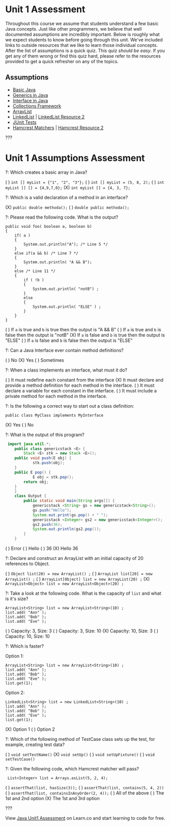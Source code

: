 # Unit 1 Assessment

Throughout this course we assume that students understand a few basic Java concepts. Just like other programmers, we believe that well documented assumptions are incredibly important. Below is roughly what we expect students to know before going through this unit. We've included links to outside resources that we like to learn those individual concepts. After the list of assumptions is a quick quiz. This quiz *should be easy*. If you get any of them wrong or find this quiz hard, please refer to the resources provided to get a quick refresher on any of the topics.

## Assumptions

  * [Basic Java](http://www.amazon.com/Head-First-Java-2nd-Edition/dp/0596009208)
  * [Generics in Java](http://howtodoinjava.com/core-java/generics/complete-java-generics-tutorial/)
  * [Interface in Java](http://www.tutorialspoint.com/java/java_interfaces.htm)
  * [Collections Framework](http://www.wideskills.com/java-tutorial/java-collections-framework)
  * [ArrayList](http://www.wideskills.com/java-tutorial/java-collections-framework)
  * [LinkedList](https://www.cs.cmu.edu/~adamchik/15-121/lectures/Linked%20Lists/linked%20lists.html) | [LinkedList Resource 2](http://beginnersbook.com/2013/12/difference-between-arraylist-and-linkedlist-in-java/)
  * [JUnit Tests](http://www.vogella.com/tutorials/JUnit/article.html)
  * [Hamcrest Matchers](http://edgibbs.com/junit-4-with-hamcrest/) | [Hamcrest Resource 2](https://springframework.guru/unit-testing-junit-part-3-hamcrest-matchers/)


???

# Unit 1 Assumptions Assessment

?: Which creates a basic array in Java?

( ) `int [] myList = {"1", "2", "3"};`
( ) `int [] myList = (5, 8, 2);`
( ) `int myList [] [] = {4,9,7,0};`
(X) `int myList [] = {4, 3, 7};`

?: Which is a valid declaration of a method in an interface?

(X) `public double methoda();`
( ) `double public methoda();`

?: Please read the following code. What is the output?

```
public void foo( boolean a, boolean b)
{
    if( a )
    {
        System.out.println("A"); /* Line 5 */
    }
    else if(a && b) /* Line 7 */
    {
        System.out.println( "A && B");
    }
    else /* Line 11 */
    {
        if ( !b )
        {
            System.out.println( "notB") ;
        }
        else
        {
            System.out.println( "ELSE" ) ;
        }
    }
}
```

( ) If `a` is true and `b` is true then the output is "A && B"
( ) If `a` is true and `b` is false then the output is "notB"
(X) If `a` is false and `b` is true then the output is "ELSE"
( ) If `a` is false and `b` is false then the output is "ELSE"

?: Can a Java Interface ever contain method definitions?

( ) No
(X) Yes
( ) Sometimes

?: When a class implements an interface, what must it do?

( ) It must redefine each constant from the interface
(X) It must declare and provide a method definition for each method in the interface.
( ) It must declare a variable for each constant in the interface.
( ) It must include a private method for each method in the interface.

?: Is the following a correct way to start out a class definition:

```
public class MyClass implements MyInterface
```

(X) Yes
( ) No

?: What is the output of this program?

```java
 import java.util.*;
    public class genericstack <E> {
        Stack <E> stk = new Stack <E>();
	public void push(E obj) {
            stk.push(obj);
	}
	public E pop() {
            E obj = stk.pop();
	    return obj;
	}
    }
    class Output {
        public static void main(String args[]) {
            genericstack <String> gs = new genericstack<String>();
            gs.push("Hello");
            System.out.print(gs.pop() + " ");
            genericstack <Integer> gs2 = new genericstack<Integer>();
            gs2.push(36);
            System.out.println(gs2.pop());
        }
    }
```

( ) Error
( ) Hello
( ) 36
(X) Hello 36

?: Declare and construct an ArrayList with an initial capacity of 20 references to Object.

( ) `Object list(20) = new ArrayList() ;`
( ) `ArrayList list[20] = new ArrayList() ;`
( ) `ArrayList[Object] list = new ArrayList(20) ;`
(X) `ArrayList<Object> list = new ArrayList<Object>(20) ;`

?: Take a look at the following code. What is the capacity of `list` and what is it's size?

```
ArrayList<String> list = new ArrayList<String>(10) ;
list.add( "Ann" );
list.add( "Bob" );
list.add( "Eve" );
```

( ) Capacity: 3, Size: 3
( ) Capacity: 3, Size: 10
(X) Capacity: 10, Size: 3
( ) Capacity: 10, Size: 10

?: Which is faster?

Option 1:

```
ArrayList<String> list = new ArrayList<String>(10) ;
list.add( "Ann" );
list.add( "Bob" );
list.add( "Eve" );
list.get(1);
```

Option 2:

```
LinkedList<String> list = new LinkedList<String>(10) ;
list.add( "Ann" );
list.add( "Bob" );
list.add( "Eve" );
list.get(1);
```

(X) Option 1
( ) Option 2

?: Which of the following method of TestCase class sets up the test, for example, creating test data?

( ) `void setTestName()`
(X) `void setUp()`
( ) `void setUpFixture()`
( ) `void setTestCase()`

?: Given the following code, which Hamcrest matcher will pass?

```
 List<Integer> list = Arrays.asList(5, 2, 4);
```

( ) `assertThat(list, hasSize(3));`
( ) `assertThat(list, contains(5, 4, 2))`
( ) `assertThat(list, containsInAnyOrder(2, 4));`
( ) All of the above
( ) The 1st and 2nd option
(X) The 1st and 3rd option


???

<p data-visibility='hidden'>View <a href='https://learn.co/lessons/java-unit1-assessment'>Java Unit1 Assessment</a> on Learn.co and start learning to code for free.</p>
